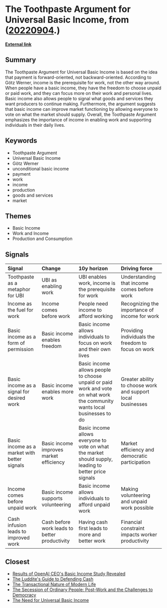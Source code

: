 # __The Toothpaste Argument for Universal Basic Income__, from ([20220904](https://kghosh.substack.com/p/20220904).)

__[External link](https://www.scottsantens.com/the-toothpaste-argument-for-universal-basic-income-ubi-gotz-werner/)__



## Summary

The Toothpaste Argument for Universal Basic Income is based on the idea that payment is forward-oriented, not backward-oriented. According to Götz Werner, income is the prerequisite for work, not the other way around. When people have a basic income, they have the freedom to choose unpaid or paid work, and they can focus more on their work and personal lives. Basic income also allows people to signal what goods and services they want producers to continue making. Furthermore, the argument suggests that basic income can improve market functioning by allowing everyone to vote on what the market should supply. Overall, the Toothpaste Argument emphasizes the importance of income in enabling work and supporting individuals in their daily lives.

## Keywords

* Toothpaste Argument
* Universal Basic Income
* Götz Werner
* unconditional basic income
* payment
* work
* income
* production
* goods and services
* market

## Themes

* Basic Income
* Work and Income
* Production and Consumption

## Signals

| Signal                                       | Change                                        | 10y horizon                                                                                                               | Driving force                                               |
|:---------------------------------------------|:----------------------------------------------|:--------------------------------------------------------------------------------------------------------------------------|:------------------------------------------------------------|
| Toothpaste as a metaphor for UBI             | UBI as enabling work                          | UBI enables work, income is the prerequisite for work                                                                     | Understanding that income comes before work                 |
| Income as the fuel for work                  | Income comes before work                      | People need income to afford working                                                                                      | Recognizing the importance of income for work               |
| Basic income as a form of permission         | Basic income enables freedom                  | Basic income allows individuals to focus on work and their own lives                                                      | Providing individuals the freedom to focus on work          |
| Basic income as a signal for desired work    | Basic income enables more work                | Basic income allows people to choose unpaid or paid work and vote on what work the community wants local businesses to do | Greater ability to choose work and support local businesses |
| Basic income as a market with better signals | Basic income improves market efficiency       | Basic income allows everyone to vote on what the market should supply, leading to better price signals                    | Market efficiency and democratic participation              |
| Income comes before unpaid work              | Basic income supports volunteering            | Basic income allows individuals to afford unpaid work                                                                     | Making volunteering and unpaid work possible                |
| Cash infusion leads to improved work         | Cash before work leads to better productivity | Having cash first leads to more and better work                                                                           | Financial constraint impacts worker productivity            |

## Closest

* [Results of OpenAI CEO's Basic Income Study Revealed](954b1f94aeb92f55bec75e15c0e17a4d)
* [The Luddite's Guide to Defending Cash](e6f1c3e28bc82e4204650ed636b5f056)
* [The Transactional Nature of Modern Life](a5c0ba498382a4edc0f2bf0d9653ad16)
* [The Secession of Ordinary People: Post-Work and the Challenges to Democracy](43aa6ac3d82bbc19f0d66d5b2bb37897)
* [The Need for Universal Basic Income](550efa34f0d3da2d8dc49d97f98859d9)